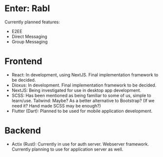 # Enter: Rabl

Currently planned features:
- E2EE
- Direct Messaging
- Group Messaging

# Frontend
* React: In development, using NextJS. Final implementation framework to be decided.
* Dioxus: In development. Final implementation framework to be decided.
* NextJS: Being investigated for use in desktop app development.
* SCSS: Has been mentioned as being familiar to some of us, simple to learn/use.
Tailwind: Maybe? As a better alternative to Bootstrap? (If we need it? Hand made SCSS may be enough?)
* Flutter (Dart): Planned to be used for mobile application development.

# Backend
* Actix (Rust): Currently in use for auth server. Webserver framework. Currently planning to use for application server as well.
